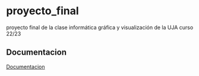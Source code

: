 # proyecto_final
proyecto final de la clase informática gráfica y visualización de la UJA curso 22/23

## Documentacion
[Documentacion](Documentacion.pdf)
